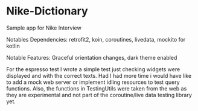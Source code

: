 # Nike-Dictionary

Sample app for Nike Interview

Notables Dependencies: retrofit2, koin, coroutines, livedata, mockito for kotlin

Notable Features: Graceful orientation changes, dark theme enabled

For the espresso test I wrote a simple test just checking widgets were displayed and with the correct texts. Had I had more time i would have like to add a mock web server or implement idling resources to test query functions. Also, the functions in TestingUtils were taken from the web as they are experimental and not part of the coroutine/live data testing library yet.


